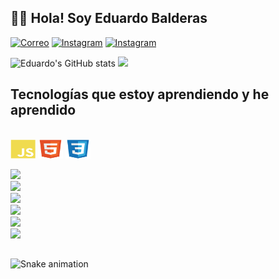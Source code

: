 ##  🙋‍♂️ Hola! Soy Eduardo Balderas

[![Correo](https://img.shields.io/badge/Gmail-D14836?style=for-the-badge&logo=gmail&logoColor=white)](balderaseduardo680@gmail.com)
[![Instagram](https://img.shields.io/badge/Instagram-E4405F?style=for-the-badge&logo=instagram&logoColor=white)](https://www.instagram.com/balderaseduardo1/?hl=es-la)
[![Instagram](https://img.shields.io/badge/Facebook-1877F2?style=for-the-badge&logo=facebook&logoColor=white)](https://www.facebook.com/profile.php?id=100072090635547)

![Eduardo's GitHub stats](https://github-readme-stats.vercel.app/api?username=eduardobal1&show_icons=true&theme=dracula)
  <img height="180em" src="https://github-readme-stats.vercel.app/api/top-langs/?username=eduardobal1&layout=compact&langs_count=7&theme=dracula"/>


## Tecnologías que estoy aprendiendo y he aprendido 

<div style="display: inline_block"><br>
  <img align="center" alt="Rafa-Js" height="30" width="40" src="https://raw.githubusercontent.com/devicons/devicon/master/icons/javascript/javascript-plain.svg">
  <img align="center" alt="Rafa-HTML" height="30" width="40" src="https://raw.githubusercontent.com/devicons/devicon/master/icons/html5/html5-original.svg">
  <img align="center" alt="Rafa-CSS" height="30" width="40" src="https://raw.githubusercontent.com/devicons/devicon/master/icons/css3/css3-original.svg">
<div stryke="display: inline_blocl"><br/>
<div stryke="display: inline_blocl">
<img align="center alt="java" src="https://img.shields.io/badge/Java-ED8B00?style=for-the-badge&logo=java&logoColor=white" />
<div stryke="display: inline_blocl">
<img align="center alt="vue,js" src="https://img.shields.io/badge/Vue.js-35495E?style=for-the-badge&logo=vue.js&logoColor=4FC08D" />
<div stryke="display: inline_blocl">
<img align="center alt="angular" src="https://img.shields.io/badge/Angular-DD0031?style=for-the-badge&logo=angular&logoColor=white" />
<div stryke="display: inline_blocl">
<img align="center alt="sql" src="https://img.shields.io/badge/MySQL-00000F?style=for-the-badge&logo=mysql&logoColor=white" />
<div stryke="display: inline_blocl">
<img align="center alt="microsoft.azure" src="https://img.shields.io/badge/Microsoft_Azure-0089D6?style=for-the-badge&logo=microsoft-azure&logoColor=white" />
<div stryke="display: inline_blocl">
<img align="center alt="Ph" src="https://aleen42.github.io/badges/src/photoshop.svg" />
  
  ##
 
<div> 

  
 
 ![Snake animation](https://github.com/eduardobal1/rafaballerini/blob/output/github-contribution-grid-snake.svg)
 
</div>
